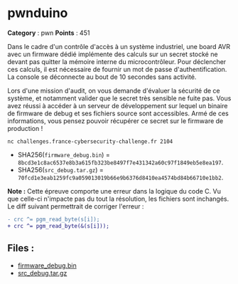 # pwnduino

**Category** : pwn
**Points** : 451

Dans le cadre d'un contrôle d'accès à un système industriel, une board AVR avec un firmware dédié implémente des
calculs sur un secret stocké ne devant pas quitter la mémoire interne du microcontrôleur. Pour déclencher
ces calculs, il est nécessaire de fournir un mot de passe d'authentification. La console se déconnecte au bout
de 10 secondes sans activité.

Lors d'une mission d'audit, on vous demande d'évaluer la sécurité de ce système, et notamment valider que
le secret très sensible ne fuite pas. Vous avez réussi à accéder à un serveur de développement sur lequel
un binaire de firmware de debug et ses fichiers source sont accessibles. Armé de ces informations, vous pensez
pouvoir récupérer ce secret sur le firmware de production !

`nc challenges.france-cybersecurity-challenge.fr 2104`

* SHA256(`firmware_debug.bin`) = `8bcd3e1c8ac6537e8b3a615fb323be8497f7e431342a60c97f1849eb5e8ea197`.
* SHA256(`src_debug.tar.gz`) = `70fcd1e3eab1259fc9a059013019b66e9b6376d8410ea4574bd84b66710e1bb2`.

**Note :** Cette épreuve comporte une erreur dans la logique du code C. Vu que celle-ci n'impacte pas du tout la résolution, les fichiers sont inchangés. Le diff suivant permettrait de corriger l'erreur :
```diff
- crc ^= pgm_read_byte(s[i]);
+ crc ^= pgm_read_byte(&(s[i]));
```

## Files : 
 - [firmware_debug.bin](./firmware_debug.bin)
 - [src_debug.tar.gz](./src_debug.tar.gz)


